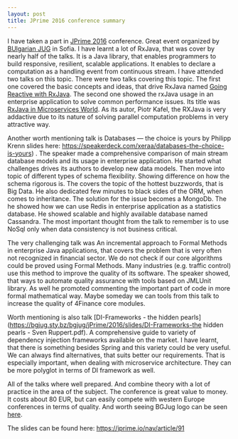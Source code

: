 ```yaml
---
layout: post
title: JPrime 2016 conference summary
---
```


I have taken a part in [JPrime 2016](https://jprime.io/ "jprime home page") conference. Great event organized by [BUlgarian JUG](https://jug.bg/en/) in Sofia. 
I have learnt a lot of RxJava, that was cover by nearly half of the talks. It is a Java library, that enables programmers to build responsive, resilient, scalable applications. It enables to declare a computation as a handling event from continuous stream. I have attended two talks on this topic.  There were two talks covering this topic. The first one covered the basic concepts and ideas, that drive RxJava named [Going Reactive with RxJava](https://speakerdeck.com/hcrnjak/going-reactive-with-rxjava-extended-at-jprime-sofia-2016). The second one showed the rxJava usage in an enterprise application to solve common performance issues. Its title was [RxJava in Microservices World](https://speakerdeck.com/pkafel/rxjava-in-microservices-world).  As its autor, Piotr Kafel, the RXJava is very addactive due to its nature of solving parallel computation problems in very attractive way.

Another worth mentioning talk is Databases — the choice is yours by Philipp Krenn slides here: https://speakerdeck.com/xeraa/databases-the-choice-is-yours) . The speaker made a comprehensive comparison of main stream database models and its usage in enterprise application. He started what challenges drives its authors to develop new data models. Then move into topic of different types of schema flexibility. Showing difference on how the schema rigorous is.  The covers the topic of the hottest buzzwords, that is Big Data. He also dedicated few minutes to black sides of the ORM, when comes to inheritance. The solution for the issue becomes a MongoDb. The he showed how we can use Redis in enterprise application as a statistics database. He showed scalable and highly available database named Cassandra. The most important thought from the talk to remember is to use NoSql only when data consistency is not business critical. 

The very challenging talk was An incremental approach to Formal Methods in enterprise Java applications, that covers the problem that is very often not recognized in financial sector. We do not check if our core algorithms could be proved using Formal Methods. Many industries (e.g. traffic control) use this method to improve the quality of its software. The speaker showed, that ways to automate quality assurance with tools based on JMLUnit library. As well he promoted commenting the important part of code in more formal mathematical way. Maybe someday we can tools from this talk to increase the quality of 4Finance core modules.

Worth mentioning is also talk [DI-Frameworks - the hidden pearls](https://bgjug.sty.bz/bgjug/jPrime/2016/slides/DI-Frameworks-the hidden pearls - Sven Ruppert.pdf). A comprehensive guide to variety of dependency injection frameworks available on the market. I have learnt, that there is something besides Spring and this variety could be very useful. We can always find alternatives, that suits better our requirements. That is especially important, when dealing with microservice architecture. They can be more polyglot in terms of DI framework as well. 
 
All of the talks where well prepared. And combine theory with a lot of practice in the area of the subject. The conference is great value to money. It costs about 80 EUR, but can easily compete with western Europe conferences in terms of quality. And worth seeing  BGJug logo can be seen [here](https://jprime.io/images/bg-jug.png). 

The slides can be found here: https://jprime.io/nav/article/91
